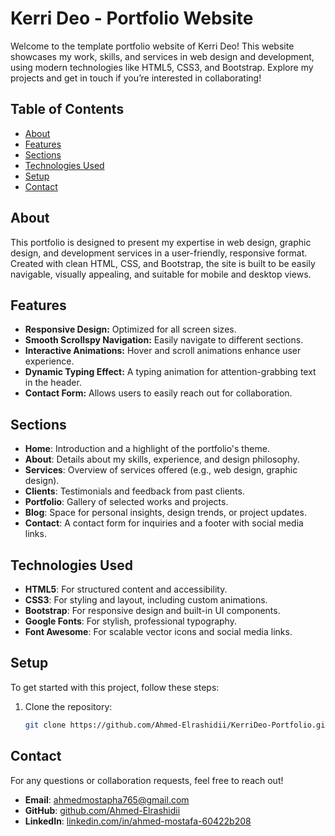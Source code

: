 # Kerri Deo - Portfolio Website

Welcome to the template portfolio website of Kerri Deo! This website showcases my work, skills, and services in web design and development, using modern technologies like HTML5, CSS3, and Bootstrap. Explore my projects and get in touch if you’re interested in collaborating!

## Table of Contents
- [About](#about)
- [Features](#features)
- [Sections](#sections)
- [Technologies Used](#technologies-used)
- [Setup](#setup)
- [Contact](#contact)

## About
This portfolio is designed to present my expertise in web design, graphic design, and development services in a user-friendly, responsive format. Created with clean HTML, CSS, and Bootstrap, the site is built to be easily navigable, visually appealing, and suitable for mobile and desktop views.

## Features
- **Responsive Design:** Optimized for all screen sizes.
- **Smooth Scrollspy Navigation:** Easily navigate to different sections.
- **Interactive Animations:** Hover and scroll animations enhance user experience.
- **Dynamic Typing Effect:** A typing animation for attention-grabbing text in the header.
- **Contact Form:** Allows users to easily reach out for collaboration.

## Sections

- **Home**: Introduction and a highlight of the portfolio's theme.
- **About**: Details about my skills, experience, and design philosophy.
- **Services**: Overview of services offered (e.g., web design, graphic design).
- **Clients**: Testimonials and feedback from past clients.
- **Portfolio**: Gallery of selected works and projects.
- **Blog**: Space for personal insights, design trends, or project updates.
- **Contact**: A contact form for inquiries and a footer with social media links.

## Technologies Used
- **HTML5**: For structured content and accessibility.
- **CSS3**: For styling and layout, including custom animations.
- **Bootstrap**: For responsive design and built-in UI components.
- **Google Fonts**: For stylish, professional typography.
- **Font Awesome**: For scalable vector icons and social media links.

## Setup
To get started with this project, follow these steps:

1. Clone the repository:
   ```bash
   git clone https://github.com/Ahmed-Elrashidii/KerriDeo-Portfolio.git

## Contact

For any questions or collaboration requests, feel free to reach out!

- **Email**: [ahmedmostapha765@gmail.com](mailto:ahmedmostapha765@gmail.com)
- **GitHub**: [github.com/Ahmed-Elrashidii](https://github.com/Ahmed-Elrashidii)
- **LinkedIn**: [linkedin.com/in/ahmed-mostafa-60422b208](www.linkedin.com/in/ahmed-elrashidii)

